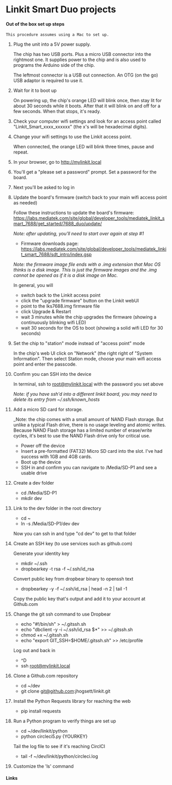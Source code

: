 # Linkit Smart Duo projects

#### Out of the box set up steps

    This procedure assumes using a Mac to set up.

1. Plug the unit into a 5V power supply.

    The chip has two USB ports. Plus a micro USB connector into the rightmost one. It supplies power to the chip and is also used to programs the Arduino side of the chip.
    
    The leftmost connector is a USB out connection. An OTG (on the go) USB adaptor is required to use it.

2. Wait for it to boot up

    On powering up, the chip's orange LED will blink once, then stay lit for about 30 seconds while it boots. After that it will blink on and off for a few seconds. When that stops, it's ready.

3. Check your computer wifi settings and look for an access point called "Linkit_Smart_xxxx_xxxxxx" (the x's will be hexadecimal digits).

4. Change your wifi settings to use the Linkit access point.

    When connected, the orange LED will blink three times, pause and repeat.

5. In your browser, go to http://mylinkit.local

6. You'll get a "please set a password" prompt. Set a password for the board.

7. Next you'll be asked to log in 

8. Update the board's firmware (switch back to your main wifi access point as needed)

    Follow these instructions to update the board's firmware: https://labs.mediatek.com/site/global/developer_tools/mediatek_linkit_smart_7688/get_started/7688_duo/update/
    
    _Note: after updating, you'll need to start over again at step #1_ 

    * Firmware downloads page: https://labs.mediatek.com/site/global/developer_tools/mediatek_linkit_smart_7688/sdt_intro/index.gsp

    _Note: the firmware image file ends with a .img extension that Mac OS thinks is a disk image. This is just the firmware images and the .img cannot be opened as if it is a disk image on Mac._
    
    In general, you will
    * switch back to the Linkit access point
    * click the "upgrade firmware" button on the Linkit webUI
    * point to the lks7688.img firmware file
    * click Upgrade & Restart
    * wait 3 minutes while the chip upgrades the firmware (showing a continuously blinking wifi LED)
    * wait 30 seconds for the OS to boot (showing a solid wifi LED for 30 seconds)

9. Set the chip to "station" mode instead of "access point" mode

    In the chip's web UI click on "Network" (the right right of "System Information". Then select Station mode, choose your main wifi access point and enter the passcode.
  
10. Confirm you can SSH into the device

    In terminal, ssh to root@mylinkit.local with the password you set above
  
    _Note: if you have ssh'd into a different linkit board, you may need to delete its entry from ~/.ssh/known_hosts_  
  
11. Add a micro SD card for storage.

    _Note: the chip comes with a small amount of NAND Flash storage. But unlike a typical Flash drive, there is no usage leveling and atomic writes. Because NAND Flash storage has a limited number of erase/write cycles, it's best to use the NAND Flash drive only for critical use.
    
    * Power off the device
    * Insert a pre-formatted (FAT32) Micro SD card into the slot. I've had success with 1GB and 4GB cards.
    * Boot up the device
    * SSH in and confirm you can navigate to /Media/SD-P1 and see a usable drive

12. Create a dev folder

    * cd /Media/SD-P1
    * mkdir dev
    
13. Link to the dev folder in the root directory

    * cd ~
    * ln -s /Media/SD-P1/dev dev
    
    Now you can ssh in and type "cd dev" to get to that folder
    
14. Create an SSH key (to use services such as github.com)

    Generate your identity key

    * mkdir ~/.ssh
    * dropbearkey -t rsa -f ~/.ssh/id_rsa

    Convert public key from dropbear binary to openssh text
    
    * dropbearkey -y -f ~/.ssh/id_rsa | head -n 2 | tail -1
    
    Copy the public key that's output and add it to your account at Github.com
    
15. Change the git ssh command to use Dropbear
    
    * echo "#!/bin/sh" > ~/.gitssh.sh
    * echo "dbclient -y -i ~/.ssh/id_rsa \$\*" >> ~/.gitssh.sh
    * chmod +x ~/.gitssh.sh
    * echo "export GIT_SSH=\$HOME/.gitssh.sh" >> /etc/profile
    
    Log out and back in
    
    * ^D
    * ssh root@mylinkit.local
    
16. Clone a Github.com repository

    * cd ~/dev
    * git clone git@github.com:jhogsett/linkit.git
    
17. Install the Python Requests library for reaching the web

    * pip install requests
    
18. Run a Python program to verify things are set up

    * cd ~/dev/linkit/python
    * python circleci5.py {YOURKEY}
    
    Tail the log file to see if it's reaching CirclCI
    
    * tail -f ~/dev/linkit/python/circleci.log
    
19. Customize the 'ls' command





#### Links
